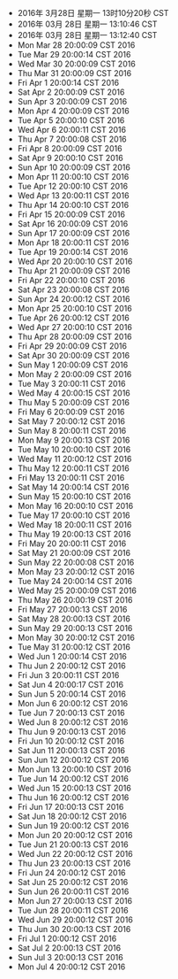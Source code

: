 - 2016年 3月28日 星期一 13时10分20秒 CST
- 2016年 03月 28日 星期一 13:10:46 CST
- 2016年 03月 28日 星期一 13:12:40 CST
- Mon Mar 28 20:00:09 CST 2016
- Tue Mar 29 20:00:14 CST 2016
- Wed Mar 30 20:00:09 CST 2016
- Thu Mar 31 20:00:09 CST 2016
- Fri Apr 1 20:00:14 CST 2016
- Sat Apr 2 20:00:09 CST 2016
- Sun Apr 3 20:00:09 CST 2016
- Mon Apr 4 20:00:09 CST 2016
- Tue Apr 5 20:00:10 CST 2016
- Wed Apr 6 20:00:11 CST 2016
- Thu Apr 7 20:00:08 CST 2016
- Fri Apr 8 20:00:09 CST 2016
- Sat Apr 9 20:00:10 CST 2016
- Sun Apr 10 20:00:09 CST 2016
- Mon Apr 11 20:00:10 CST 2016
- Tue Apr 12 20:00:10 CST 2016
- Wed Apr 13 20:00:11 CST 2016
- Thu Apr 14 20:00:10 CST 2016
- Fri Apr 15 20:00:09 CST 2016
- Sat Apr 16 20:00:09 CST 2016
- Sun Apr 17 20:00:09 CST 2016
- Mon Apr 18 20:00:11 CST 2016
- Tue Apr 19 20:00:14 CST 2016
- Wed Apr 20 20:00:10 CST 2016
- Thu Apr 21 20:00:09 CST 2016
- Fri Apr 22 20:00:10 CST 2016
- Sat Apr 23 20:00:08 CST 2016
- Sun Apr 24 20:00:12 CST 2016
- Mon Apr 25 20:00:10 CST 2016
- Tue Apr 26 20:00:12 CST 2016
- Wed Apr 27 20:00:10 CST 2016
- Thu Apr 28 20:00:09 CST 2016
- Fri Apr 29 20:00:09 CST 2016
- Sat Apr 30 20:00:09 CST 2016
- Sun May 1 20:00:09 CST 2016
- Mon May 2 20:00:09 CST 2016
- Tue May 3 20:00:11 CST 2016
- Wed May 4 20:00:15 CST 2016
- Thu May 5 20:00:09 CST 2016
- Fri May 6 20:00:09 CST 2016
- Sat May 7 20:00:12 CST 2016
- Sun May 8 20:00:11 CST 2016
- Mon May 9 20:00:13 CST 2016
- Tue May 10 20:00:10 CST 2016
- Wed May 11 20:00:12 CST 2016
- Thu May 12 20:00:11 CST 2016
- Fri May 13 20:00:11 CST 2016
- Sat May 14 20:00:14 CST 2016
- Sun May 15 20:00:10 CST 2016
- Mon May 16 20:00:10 CST 2016
- Tue May 17 20:00:10 CST 2016
- Wed May 18 20:00:11 CST 2016
- Thu May 19 20:00:13 CST 2016
- Fri May 20 20:00:11 CST 2016
- Sat May 21 20:00:09 CST 2016
- Sun May 22 20:00:08 CST 2016
- Mon May 23 20:00:12 CST 2016
- Tue May 24 20:00:14 CST 2016
- Wed May 25 20:00:09 CST 2016
- Thu May 26 20:00:19 CST 2016
- Fri May 27 20:00:13 CST 2016
- Sat May 28 20:00:13 CST 2016
- Sun May 29 20:00:13 CST 2016
- Mon May 30 20:00:12 CST 2016
- Tue May 31 20:00:12 CST 2016
- Wed Jun 1 20:00:14 CST 2016
- Thu Jun 2 20:00:12 CST 2016
- Fri Jun 3 20:00:11 CST 2016
- Sat Jun 4 20:00:17 CST 2016
- Sun Jun 5 20:00:14 CST 2016
- Mon Jun 6 20:00:12 CST 2016
- Tue Jun 7 20:00:13 CST 2016
- Wed Jun 8 20:00:12 CST 2016
- Thu Jun 9 20:00:13 CST 2016
- Fri Jun 10 20:00:12 CST 2016
- Sat Jun 11 20:00:13 CST 2016
- Sun Jun 12 20:00:12 CST 2016
- Mon Jun 13 20:00:10 CST 2016
- Tue Jun 14 20:00:12 CST 2016
- Wed Jun 15 20:00:13 CST 2016
- Thu Jun 16 20:00:12 CST 2016
- Fri Jun 17 20:00:13 CST 2016
- Sat Jun 18 20:00:12 CST 2016
- Sun Jun 19 20:00:12 CST 2016
- Mon Jun 20 20:00:12 CST 2016
- Tue Jun 21 20:00:13 CST 2016
- Wed Jun 22 20:00:12 CST 2016
- Thu Jun 23 20:00:13 CST 2016
- Fri Jun 24 20:00:12 CST 2016
- Sat Jun 25 20:00:12 CST 2016
- Sun Jun 26 20:00:11 CST 2016
- Mon Jun 27 20:00:13 CST 2016
- Tue Jun 28 20:00:11 CST 2016
- Wed Jun 29 20:00:12 CST 2016
- Thu Jun 30 20:00:13 CST 2016
- Fri Jul 1 20:00:12 CST 2016
- Sat Jul 2 20:00:13 CST 2016
- Sun Jul 3 20:00:13 CST 2016
- Mon Jul 4 20:00:12 CST 2016
